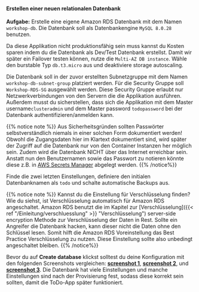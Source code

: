#### Erstellen einer neuen relationalen Datenbank
**Aufgabe:**
Erstelle eine eigene Amazon RDS Datenbank mit dem Namen ``workshop-db``. Die Datenbank soll als Datenbankengine ``MySQL 8.0.28`` benutzen. 

Da diese Applikation nicht produktionsfähig sein muss kannst du Kosten sparen indem du die Datenbank als Dev/Test Datenbank erstellst. Damit wir später ein Failover testen können, nutze die ``Multi-AZ DB instance``. Wähle den burstable Typ ``db.t3.micro`` aus und deaktiviere storage autoscaling.

Die Datenbank soll in der zuvor erstellten Subnetzgruppe mit dem Namen ``workshop-db-subnet-group`` platziert werden. Für die Security Gruppe soll ``Workshop-RDS-SG`` ausgewählt werden. Diese Security Gruppe erlaubt nur Netzwerkverbindungen von den Servern die die Applikation ausführen.
Außer­dem musst du sicherstellen, dass sich die Applikation mit dem Master username``clusteradmin`` und dem Master password ``todopassword`` bei der Datenbank authentifizieren/anmelden kann.

{{% notice note %}}
Aus Sicherheitsgründen sollten Passwörter selbstverständlich niemals in einer solchen Form dokumentiert werden! Obwohl die Zugangsdaten hier im Klartext dokumentiert sind, wird später der Zugriff auf die Datenbank nur von den Container Instanzen her möglich sein. Zudem wird die Datenbank NICHT über das Internet erreichbar sein. Anstatt nun den Benutzernamen sowie das Passwort zu notieren könnte diese z.B. in [AWS Secrets Manager](https://aws.amazon.com/de/secrets-manager/) abgelegt werden.
{{% /notice%}}

Finde die zwei letzten Einstellungen, definiere den initialen Datenbanknamen als ``todo`` und schalte automatische Backups aus.

{{% notice note %}}
Kannst du die Einstellung für Verschlüsselung finden?
Wie du siehst, ist Verschlüsselung automatisch für Amazon RDS angeschaltet. Amazon RDS benutzt die im Kapitel zur [Verschlüsselung]({{< ref "/Einleitung/verschluesslung" >}} "Verschlüsselung") server-side encryption Methode zur Verschlüsselung der Daten in Rest. Sollte ein Angreifer die Datenbank hacken, kann dieser nicht die Daten ohne den Schlüssel lesen. Somit hilft die Amazon RDS Voreinstellung das Best Practice Verschlüsselung zu nutzen. Diese Einstellung sollte also unbedingt angeschaltet bleiben.
{{% /notice%}}

Bevor du auf **Create database** klickst solltest du deine Konfiguration mit den folgenden Screenshots vergleichen: **[screenshot 1](/images/db_creation_1.png)**, **[screenshot 2](/images/db_creation_2.png)**, und **[screenshot 3](/images/db_creation_3.png)**. Die Datenbank hat viele Einstellungen und manche Einstellungen sind nach der Provisierung fest, sodass diese korrekt sein sollten, damit die ToDo-App später funktioniert.